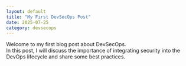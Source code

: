 ```yaml
---
layout: default
title: "My First DevSecOps Post"
date: 2025-07-25
category: devsecops
---
```


Welcome to my first blog post about DevSecOps.  
In this post, I will discuss the importance of integrating security into the DevOps lifecycle and share some best practices.
